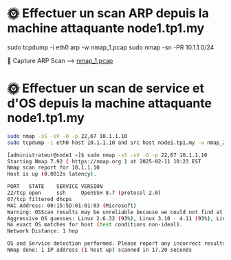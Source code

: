 # 🌞 Effectuer un scan ARP depuis la machine attaquante node1.tp1.my

sudo tcpdump -i eth0 arp -w nmap_1.pcap
sudo nmap -sn -PR 10.1.1.0/24

🦈 Capture ARP Scan --> [nmap_1.pcap](nmap_1.pcap)



# 🌞 Effectuer un scan de service et d'OS depuis la machine attaquante node1.tp1.my
```bash
sudo nmap -sS -sV -O -p 22,67 10.1.1.10
sudo tcpdump -i eth0 host 10.1.1.10 and src host node1.tp1.my -w nmap_2.pcap
```

```bash
[administrateur@node1 ~]$ sudo nmap -sS -sV -O -p 22,67 10.1.1.10
Starting Nmap 7.92 ( https://nmap.org ) at 2025-02-11 10:23 EST
Nmap scan report for 10.1.1.10
Host is up (0.0012s latency).

PORT   STATE    SERVICE VERSION
22/tcp open     ssh     OpenSSH 8.7 (protocol 2.0)
67/tcp filtered dhcps
MAC Address: 00:15:5D:01:01:03 (Microsoft)
Warning: OSScan results may be unreliable because we could not find at least 1 open and 1 closed port
Aggressive OS guesses: Linux 2.6.32 (93%), Linux 3.10 - 4.11 (93%), Linux 3.2 - 4.9 (93%), Linux 3.4 - 3.10 (93%), Linux 4.15 - 5.6 (93%), Linux 5.0 - 5.4 (93%), Linux 2.6.32 - 3.10 (93%), Linux 2.6.32 - 3.13 (93%), Linux 3.10 (92%), Linux 5.0 - 5.3 (92%)
No exact OS matches for host (test conditions non-ideal).
Network Distance: 1 hop

OS and Service detection performed. Please report any incorrect results at https://nmap.org/submit/ .
Nmap done: 1 IP address (1 host up) scanned in 17.20 seconds
```  

